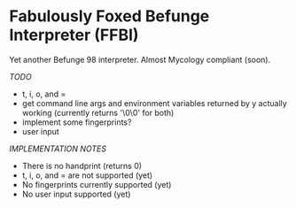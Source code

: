 # Fabulously Foxed Befunge Interpreter (FFBI)

Yet another Befunge 98 interpreter.
Almost Mycology compliant (soon).

_TODO_
* t, i, o, and =
* get command line args and environment variables returned by y actually working (currently returns '\0\0' for both)
* implement some fingerprints?
* user input

_IMPLEMENTATION NOTES_
* There is no handprint (returns 0)
* t, i, o, and = are not supported (yet)
* No fingerprints currently supported (yet)
* No user input supported (yet)